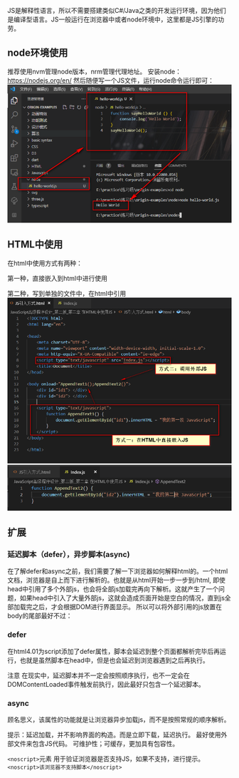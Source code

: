 JS是解释性语言，所以不需要搭建类似C#/Java之类的开发运行环境，因为他们是编译型语言。JS一般运行在浏览器中或者node环境中，这里都是JS引擎的功劳。

## node环境使用
推荐使用nvm管理node版本，nrm管理代理地址。
安装node：https://nodejs.org/en/
然后随便写一个JS文件，运行node命令运行即可：
![](./ES%E5%9F%BA%E7%A1%80/node-run.png)

## HTML中使用
在html中使用方式有两种：

第一种，直接嵌入到html中进行使用

第二种，写到单独的文件中，在html中引用
![](./ES%E5%9F%BA%E7%A1%80/html-use-js.png)
![](./ES%E5%9F%BA%E7%A1%80/html-use-js-1.png)


## 扩展
### 延迟脚本（defer），异步脚本(async)
在了解defer和async之前，我们需要了解一下浏览器如何解释html的。一个html文档，浏览器是自上而下进行解析的。也就是从html开始一步一步到/html, 即使head中引用了多个外部js，也会将全部js加载完再向下解析。这就产生了一个问题，如果head中引入了大量外部js，这就会造成页面开始是空白的情况，直到js全部加载完之后，才会根据DOM进行界面显示。
所以可以将外部引用的js放置在body的尾部最好不过：
### defer
在html4.01为script添加了defer属性，脚本会延迟到整个页面都解析完毕后再运行，也就是虽然脚本在head中，但是也会延迟到浏览器遇到</html>之后再执行。

注意
在现实中，延迟脚本并不一定会按照顺序执行，也不一定会在DOMContentLoaded事件触发前执行，因此最好只包含一个延迟脚本。

### async
顾名思义，该属性的功能就是让浏览器异步加载js，而不是按照常规的顺序解析。

提示：延迟加载，并不影响界面的构造。而是立即下载，延迟执行。
最好使用外部文件来包含JS代码。
可维护性；可缓存，更加具有包容性。

```<noscript>```元素
用于验证浏览器是否支持JS，如果不支持，进行提示。
```<noscript>该浏览器不支持脚本</noscript>```